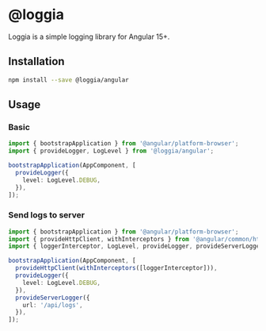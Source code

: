 # @loggia

Loggia is a simple logging library for Angular 15+.

## Installation

```bash
npm install --save @loggia/angular
```

## Usage

### Basic

```typescript
import { bootstrapApplication } from '@angular/platform-browser';
import { provideLogger, LogLevel } from '@loggia/angular';

bootstrapApplication(AppComponent, [
  provideLogger({
    level: LogLevel.DEBUG,
  }),
]);
```

### Send logs to server

```typescript
import { bootstrapApplication } from '@angular/platform-browser';
import { provideHttpClient, withInterceptors } from '@angular/common/http';
import { loggerInterceptor, LogLevel, provideLogger, provideServerLogger } from '@loggia/angular';

bootstrapApplication(AppComponent, [
  provideHttpClient(withInterceptors([loggerInterceptor])),
  provideLogger({
    level: LogLevel.DEBUG,
  }),
  provideServerLogger({
    url: '/api/logs',
  }),
]);
```
